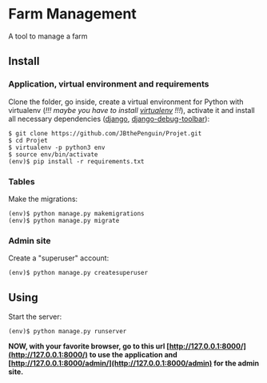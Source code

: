 # Farm Management
A tool to manage a farm
## Install
### Application, virtual environment and requirements
Clone the folder, go inside, create a virtual environment for Python with virtualenv (*!!! maybe you have to install [virtualenv](https://virtualenv.pypa.io/en/stable/) !!!*), activate it and install all necessary dependencies ([django](https://www.djangoproject.com/foundation/), [django-debug-toolbar](https://django-debug-toolbar.readthedocs.io/en/stable/)):
```shell
$ git clone https://github.com/JBthePenguin/Projet.git
$ cd Projet
$ virtualenv -p python3 env
$ source env/bin/activate
(env)$ pip install -r requirements.txt
```
### Tables
Make the migrations:
```shell
(env)$ python manage.py makemigrations
(env)$ python manage.py migrate
```
### Admin site
Create a "superuser" account:
```shell
(env)$ python manage.py createsuperuser
```
## Using
Start the server:
```shell
(env)$ python manage.py runserver
```
**NOW, with your favorite browser, go to this url [http://127.0.0.1:8000/](http://127.0.0.1:8000/) to use the application and [http://127.0.0.1:8000/admin/](http://127.0.0.1:8000/admin) for the admin site.**
